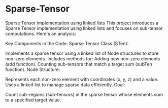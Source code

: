 # Sparse-Tensor
Sparse Tensor implementation using linked lists
This project introduces a Sparse Tensor implementation using linked lists and focuses on sub-tensor computations. Here's an analysis:

Key Components in the Code:
Sparse Tensor Class (STen):

Implements a sparse tensor using a linked list of Node structures to store non-zero elements.
Includes methods for:
Adding new non-zero elements (add function).
Counting sub-tensors that match a target sum (subTen function).
Node Structure:

Represents each non-zero element with coordinates (x, y, z) and a value.
Uses a linked list to manage sparse data efficiently.
Goal:

Count sub-regions (sub-tensors) in the sparse tensor whose elements sum to a specified target value.
